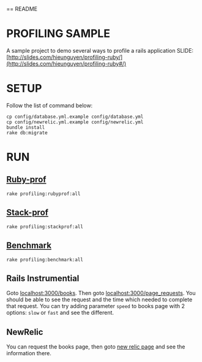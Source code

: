 == README

PROFILING SAMPLE
=======
A sample project to demo several ways to profile a rails application
SLIDE: [http://slides.com/hieunguyen/profiling-ruby/](http://slides.com/hieunguyen/profiling-ruby#/)

SETUP
======

Follow the list of command below:

```shell
cp config/database.yml.example config/database.yml
cp config/newrelic.yml.example config/newrelic.yml
bundle install
rake db:migrate
```

RUN
=====

[Ruby-prof](github.com/ruby-prof/ruby-prof)
---

```shell
rake profiling:rubyprof:all
```

[Stack-prof](github.com/tmm1/stackprof)
---

```shell
rake profiling:stackprof:all
```

[Benchmark](www.ruby-doc.org/stdlib-2.0/libdoc/benchmark/rdoc/Benchmark.html)
---

```shell
rake profiling:benchmark:all
```

Rails Instrumential
---

Goto [localhost:3000/books](localhost:3000/books).
Then goto [localhost:3000/page_requests](localhost:3000/page_requests).
You should be able to see the request and the time which needed to complete that request.
You can try adding parameter `speed` to books page with 2 options: `slow` or `fast` and see the different.

NewRelic
---
You can request the books page, then goto [new relic page](localhost:3000/newrelic) and see the information there.

